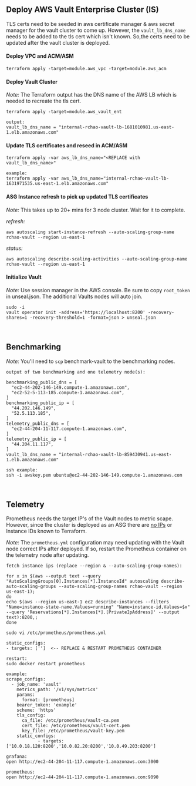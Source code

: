 ## Deploy AWS Vault Enterprise Cluster (IS)

TLS certs need to be seeded in aws certificate manager & aws secret manager for the vault cluster to come up. However, the `vault_lb_dns_name` needs to be added to the tls cert which isn't known. So,the certs need to be updated after the vault cluster is deployed.


#### Deploy VPC and ACM/ASM

```
terraform apply -target=module.aws_vpc -target=module.aws_acm
```

#### Deploy Vault Cluster

*Note:* The Terraform output has the DNS name of the AWS LB which is needed to recreate the tls cert.
```
terraform apply -target=module.aws_vault_ent
```
```
output:
vault_lb_dns_name = "internal-rchao-vault-lb-1681010981.us-east-1.elb.amazonaws.com"
```

#### Update TLS certificates and reseed in ACM/ASM

```
terraform apply -var aws_lb_dns_name="<REPLACE with vault_lb_dns_name>"
```
```
example:
terraform apply -var aws_lb_dns_name="internal-rchao-vault-lb-1631971535.us-east-1.elb.amazonaws.com"
```

#### ASG Instance refresh to pick up updated TLS certificates

*Note:* This takes up to 20+ mins for 3 node cluster. Wait for it to complete.

*refresh:*
```
aws autoscaling start-instance-refresh --auto-scaling-group-name rchao-vault --region us-east-1
```
*status:*
```
aws autoscaling describe-scaling-activities --auto-scaling-group-name rchao-vault --region us-east-1
```

#### Initialize Vault

*Note:* Use session manager in the AWS console. Be sure to copy `root_token` in unseal.json. The additional Vaults nodes will auto join.
```
sudo -i
vault operator init -address='https://localhost:8200' -recovery-shares=1 -recovery-threshold=1 -format=json > unseal.json
```
<br>

## Benchmarking

*Note:* You'll need to `scp` benchmark-vault to the benchmarking nodes.

```
output of two benchmarking and one telemetry node(s):

benchmarking_public_dns = [
  "ec2-44-202-146-149.compute-1.amazonaws.com",
  "ec2-52-5-113-185.compute-1.amazonaws.com",
]
benchmarking_public_ip = [
  "44.202.146.149",
  "52.5.113.185",
]
telemetry_public_dns = [
  "ec2-44-204-11-117.compute-1.amazonaws.com",
]
telemetry_public_ip = [
  "44.204.11.117",
]
vault_lb_dns_name = "internal-rchao-vault-lb-859430941.us-east-1.elb.amazonaws.com"
```
```
ssh example:
ssh -i awskey.pem ubuntu@ec2-44-202-146-149.compute-1.amazonaws.com
```
<br>

## Telemetry

Prometheus needs the target IP's of the Vault nodes to metric scape. However, since the cluster is deployed as an ASG there are [no IPs](https://github.com/hashicorp/terraform-provider-aws/issues/511)  or Instance IDs known to Terraform.

*Note:* The `prometheus.yml` configuration may need updating with the Vault node correct IPs after deployed. If so, restart the Prometheus container on the telemetry node after updating.

```
fetch instance ips (replace --region & --auto-scaling-group-names):

for x in $(aws --output text --query "AutoScalingGroups[0].Instances[*].InstanceId" autoscaling describe-auto-scaling-groups --auto-scaling-group-names rchao-vault --region us-east-1);
do
echo $(aws --region us-east-1 ec2 describe-instances --filters "Name=instance-state-name,Values=running" "Name=instance-id,Values=$x" --query 'Reservations[*].Instances[*].[PrivateIpAddress]' --output text):8200,;
done
```
```
sudo vi /etc/prometheus/prometheus.yml

static_configs:
- targets: ['']  <-- REPLACE & RESTART PROMETHEUS CONTAINER

restart:
sudo docker restart prometheus

example:
scrape_configs:
  - job_name: 'vault'
    metrics_path: '/v1/sys/metrics'
    params:
      format: [prometheus]
    bearer_token: 'example'
    scheme: 'https'
    tls_config:
      ca_file: /etc/prometheus/vault-ca.pem
      cert_file: /etc/prometheus/vault-cert.pem
      key_file: /etc/prometheus/vault-key.pem
    static_configs:
            - targets: ['10.0.18.120:8200','10.0.82.20:8200','10.0.49.203:8200']
```
```
grafana:
open http://ec2-44-204-11-117.compute-1.amazonaws.com:3000

prometheus:
open http://ec2-44-204-11-117.compute-1.amazonaws.com:9090
```
